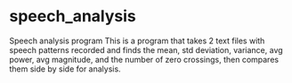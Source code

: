 # speech_analysis
Speech analysis program
This is a program that takes 2 text files with speech patterns recorded and finds the mean, std deviation, variance, avg power,
avg magnitude, and the number of zero crossings, then compares them side by side for analysis.
